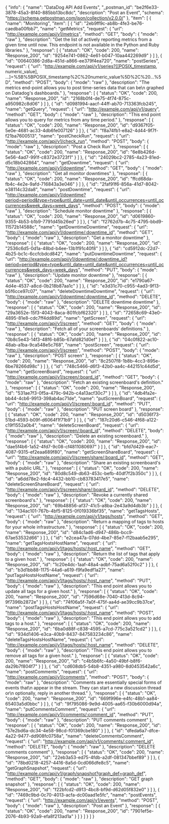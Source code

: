 {
  "info": {
    "name": "DataDog API Add Events",
    "_postman_id": "be2f6e33-3878-45a3-8f40-885bb13bc8dc",
    "description": "Post an Event",
    "schema": "https://schema.getpostman.com/json/collection/v2.0.0/"
  },
  "item": [
    {
      "name": "Monitoring",
      "item": [
        {
          "id": "2eb9ff9c-ab8b-4fe3-be76-caedba00fbb7",
          "name": "getMetrics",
          "request": {
            "url": "http://example.com/api/v1/metrics",
            "method": "GET",
            "body": {
              "mode": "raw"
            },
            "description": "Get the list of actively reporting metrics from a given time until now. This endpoint is not available in the Python and Ruby libraries."
          },
          "response": [
            {
              "status": "OK",
              "code": 200,
              "name": "Response_200",
              "id": "9254e741-0862-4e61-b047-10aa442269d9"
            }
          ]
        },
        {
          "id": "00640386-2d8a-451d-a866-ee379f4ea720",
          "name": "postSeries",
          "request": {
            "url": "http://example.com/api/v1/series?[[POSIX_timestamp, numeric_value], ...]=%5B%5BPOSIX_timestamp%2C%20numeric_value%5D%2C%20...%5D",
            "method": "POST",
            "body": {
              "mode": "raw"
            },
            "description": "The metrics end-point allows you to post time-series data that can be\n          graphed on Datadog's dashboards."
          },
          "response": [
            {
              "status": "OK",
              "code": 200,
              "name": "Response_200",
              "id": "2168b0f4-de75-4f74-875c-a950982c8d06"
            }
          ]
        },
        {
          "id": "d0981994-aacf-44ff-ab70-713363fcb245",
          "name": "getQuery",
          "request": {
            "url": "http://example.com/api/v1/query",
            "method": "GET",
            "body": {
              "mode": "raw"
            },
            "description": "This end point allows you to query for metrics from any time period."
          },
          "response": [
            {
              "status": "OK",
              "code": 200,
              "name": "Response_200",
              "id": "d9367f05-5e0e-4681-ac33-4db6fe007126"
            }
          ]
        },
        {
          "id": "f8a74fb1-e8a2-4d44-9f7f-f21ba7600513",
          "name": "postCheckRun",
          "request": {
            "url": "http://example.com/api/v1/check_run",
            "method": "POST",
            "body": {
              "mode": "raw"
            },
            "description": "Post a Check Run"
          },
          "response": [
            {
              "status": "OK",
              "code": 200,
              "name": "Response_200",
              "id": "6e8b426d-5e56-4ad7-991f-c8372e3723f1"
            }
          ]
        },
        {
          "id": "24029bc2-2785-4a23-81ed-d5c18b042864",
          "name": "getDowntime",
          "request": {
            "url": "http://example.com/api/v1/downtime",
            "method": "GET",
            "body": {
              "mode": "raw"
            },
            "description": "Get all monitor downtimes"
          },
          "response": [
            {
              "status": "OK",
              "code": 200,
              "name": "Response_200",
              "id": "ffcd68da-fb4c-4e2e-9afd-716843a3e046"
            }
          ]
        },
        {
          "id": "2faf91f6-856a-41d7-8042-e38114c32da8",
          "name": "postDowntime",
          "request": {
            "url": "http://example.com/api/v1/downtime?period=period&type=type&until_date=until_date&until_occurrences=until_occurrences&week_days=week_days",
            "method": "POST",
            "body": {
              "mode": "raw"
            },
            "description": "Schedule monitor downtime"
          },
          "response": [
            {
              "status": "OK",
              "code": 200,
              "name": "Response_200",
              "id": "d0619860-9355-4b53-b1b9-7791d45b26ed"
            }
          ]
        },
        {
          "id": "f2762d7b-4c75-4795-bbd9-11572b14588c",
          "name": "getDowntimeDowntime",
          "request": {
            "url": "http://example.com/api/v1/downtime/:downtime_id",
            "method": "GET",
            "body": {
              "mode": "raw"
            },
            "description": "Get a monitor downtime"
          },
          "response": [
            {
              "status": "OK",
              "code": 200,
              "name": "Response_200",
              "id": "2536c6d5-0d1a-48bd-b4ee-13b1f91c40f8"
            }
          ]
        },
        {
          "id": "cd5912dc-22d7-4b25-bc1c-6ccfcbdcd842",
          "name": "putDowntimeDowntime",
          "request": {
            "url": "http://example.com/api/v1/downtime/:downtime_id?period=period&type=type&until_date=until_date&until_occurrences=until_occurrences&week_days=week_days",
            "method": "PUT",
            "body": {
              "mode": "raw"
            },
            "description": "Update monitor downtime"
          },
          "response": [
            {
              "status": "OK",
              "code": 200,
              "name": "Response_200",
              "id": "e1790a67-4d4e-4537-a8cd-0b218b87aa1c"
            }
          ]
        },
        {
          "id": "e3d31c70-c955-4ad3-9f13-b5f6cce97c07",
          "name": "deleteDowntimeDowntime",
          "request": {
            "url": "http://example.com/api/v1/downtime/:downtime_id",
            "method": "DELETE",
            "body": {
              "mode": "raw"
            },
            "description": "DELETE downtime downtime"
          },
          "response": [
            {
              "status": "OK",
              "code": 200,
              "name": "Response_200",
              "id": "29a3652e-15f3-4043-8aca-801fcbf62320"
            }
          ]
        },
        {
          "id": "72658c69-43e0-4895-81e8-cdc7ff4dd89d",
          "name": "getScreen",
          "request": {
            "url": "http://example.com/api/v1/screen",
            "method": "GET",
            "body": {
              "mode": "raw"
            },
            "description": "Fetch all of your screenboards' definitions."
          },
          "response": [
            {
              "status": "OK",
              "code": 200,
              "name": "Response_200",
              "id": "0b8c5e43-14f3-48f6-b85b-67afd821d0ef"
            }
          ]
        },
        {
          "id": "04c0f822-ac10-48ab-a1ba-9ca548e5c768",
          "name": "postScreen",
          "request": {
            "url": "http://example.com/api/v1/screen",
            "method": "POST",
            "body": {
              "mode": "raw"
            },
            "description": "POST screen"
          },
          "response": [
            {
              "status": "OK",
              "code": 200,
              "name": "Response_200",
              "id": "8c2507f8-1b8b-4cc3-895e-6be78266d98c"
            }
          ]
        },
        {
          "id": "748c5466-d6f3-42b0-aa4c-442151c44d5d",
          "name": "getScreenBoard",
          "request": {
            "url": "http://example.com/api/v1/screen/:board_id",
            "method": "GET",
            "body": {
              "mode": "raw"
            },
            "description": "Fetch an existing screenboard's definition."
          },
          "response": [
            {
              "status": "OK",
              "code": 200,
              "name": "Response_200",
              "id": "531ae7f3-0f5a-479c-942b-c4a13acf30c7"
            }
          ]
        },
        {
          "id": "4db4fa2e-bb44-4cb6-9913-398ab4ac71de",
          "name": "putScreenBoard",
          "request": {
            "url": "http://example.com/api/v1/screen/:board_id",
            "method": "PUT",
            "body": {
              "mode": "raw"
            },
            "description": "PUT screen board"
          },
          "response": [
            {
              "status": "OK",
              "code": 200,
              "name": "Response_200",
              "id": "d5036f73-51bd-4593-b09f-d6064f1f71b9"
            }
          ]
        },
        {
          "id": "187c20d6-c546-4f68-a122-c19f1552a0b4",
          "name": "deleteScreenBoard",
          "request": {
            "url": "http://example.com/api/v1/screen/:board_id",
            "method": "DELETE",
            "body": {
              "mode": "raw"
            },
            "description": "Delete an existing screenboard."
          },
          "response": [
            {
              "status": "OK",
              "code": 200,
              "name": "Response_200",
              "id": "dae5f4b6-1a52-4fd7-9c08-cf4811080697"
            }
          ]
        },
        {
          "id": "bfd7d429-eac7-4087-9315-ef2eaa689f80",
          "name": "getScreenShareBoard",
          "request": {
            "url": "http://example.com/api/v1/screen/share/:board_id",
            "method": "GET",
            "body": {
              "mode": "raw"
            },
            "description": "Share an existing screenboard's with a public URL."
          },
          "response": [
            {
              "status": "OK",
              "code": 200,
              "name": "Response_200",
              "id": "80d8c549-db63-453c-befb-40df7f2b350c"
            }
          ]
        },
        {
          "id": "a6dd78e2-fdc4-4432-bb10-cb83783417e5",
          "name": "deleteScreenShareBoard",
          "request": {
            "url": "http://example.com/api/v1/screen/share/:board_id",
            "method": "DELETE",
            "body": {
              "mode": "raw"
            },
            "description": "Revoke a currently shared screenboard's."
          },
          "response": [
            {
              "status": "OK",
              "code": 200,
              "name": "Response_200",
              "id": "69b48856-af37-41c5-a8ba-2e43a9d4db3b"
            }
          ]
        },
        {
          "id": "134ac101-767b-4bf5-8125-0f019336bf35",
          "name": "getTagsHosts",
          "request": {
            "url": "http://example.com/api/v1/tags/hosts",
            "method": "GET",
            "body": {
              "mode": "raw"
            },
            "description": "Return a mapping of tags to hosts for your whole infrastructure."
          },
          "response": [
            {
              "status": "OK",
              "code": 200,
              "name": "Response_200",
              "id": "d84c1ad6-d947-486b-bcc9-67ae53532d66"
            }
          ]
        },
        {
          "id": "e2cea47a-07dd-4be7-85e7-f12baab5e295",
          "name": "getTagsHostsHostName",
          "request": {
            "url": "http://example.com/api/v1/tags/hosts/:host_name",
            "method": "GET",
            "body": {
              "mode": "raw"
            },
            "description": "Return the list of tags that apply to a given host."
          },
          "response": [
            {
              "status": "OK",
              "code": 200,
              "name": "Response_200",
              "id": "1c20e4dc-1aaf-48a4-adbf-75ad6a52f0c2"
            }
          ]
        },
        {
          "id": "b3d1bb88-1175-44a6-a619-f9fa9edf1a27",
          "name": "putTagsHostsHostName",
          "request": {
            "url": "http://example.com/api/v1/tags/hosts/:host_name",
            "method": "PUT",
            "body": {
              "mode": "raw"
            },
            "description": "This end point allows you to update all tags for a given host."
          },
          "response": [
            {
              "status": "OK",
              "code": 200,
              "name": "Response_200",
              "id": "7596d68e-7040-413d-8c94-9f7396b2872e"
            }
          ]
        },
        {
          "id": "74f06a5f-7a0f-475f-aa4d-ae39cc9b37ce",
          "name": "postTagsHostsHostName",
          "request": {
            "url": "http://example.com/api/v1/tags/hosts/:host_name",
            "method": "POST",
            "body": {
              "mode": "raw"
            },
            "description": "This end point allows you to add tags to a host."
          },
          "response": [
            {
              "status": "OK",
              "code": 200,
              "name": "Response_200",
              "id": "6ba0d88f-c838-4595-a7cd-775c3a521cd2"
            }
          ]
        },
        {
          "id": "934d1406-e3ca-40b9-8437-847583234c86",
          "name": "deleteTagsHostsHostName",
          "request": {
            "url": "http://example.com/api/v1/tags/hosts/:host_name",
            "method": "DELETE",
            "body": {
              "mode": "raw"
            },
            "description": "This end point allows you to remove all tags for a given host."
          },
          "response": [
            {
              "status": "OK",
              "code": 200,
              "name": "Response_200",
              "id": "c4b5b6fc-4a50-49bf-b8f6-da29b7f804f7"
            }
          ]
        },
        {
          "id": "cd608db5-54b8-4351-a980-8d0453542a6c",
          "name": "postComments",
          "request": {
            "url": "http://example.com/api/v1/comments",
            "method": "POST",
            "body": {
              "mode": "raw"
            },
            "description": "Comments are essentially special forms of events that\n          appear in the stream. They can start a new discussion thread or\n          optionally, reply in another thread."
          },
          "response": [
            {
              "status": "OK",
              "code": 200,
              "name": "Response_200",
              "id": "669f996e-e4fc-48b1-aa84-65403a5d0bbc"
            }
          ]
        },
        {
          "id": "9f795086-9e9d-4005-aa65-f30b6000d94a",
          "name": "putCommentsComment",
          "request": {
            "url": "http://example.com/api/v1/comments/:comment_id",
            "method": "PUT",
            "body": {
              "mode": "raw"
            },
            "description": "PUT comments comment"
          },
          "response": [
            {
              "status": "OK",
              "code": 200,
              "name": "Response_200",
              "id": "57e2bd6a-dc34-4e58-98cd-f01369cbe180"
            }
          ]
        },
        {
          "id": "dfeda6a7-dfce-4a22-9477-dd908fc0758a",
          "name": "deleteCommentsComment",
          "request": {
            "url": "http://example.com/api/v1/comments/:comment_id",
            "method": "DELETE",
            "body": {
              "mode": "raw"
            },
            "description": "DELETE comments comment"
          },
          "response": [
            {
              "status": "OK",
              "code": 200,
              "name": "Response_200",
              "id": "22eb3a53-ed75-4fdb-a2df-081347bbef89"
            }
          ]
        },
        {
          "id": "78bd0218-4257-4416-8a5d-0cd066dfe8c5",
          "name": "getGraphSnapshot",
          "request": {
            "url": "http://example.com/api/v1/graph/snapshot?graph_def=graph_def",
            "method": "GET",
            "body": {
              "mode": "raw"
            },
            "description": "GET graph snapshot"
          },
          "response": [
            {
              "status": "OK",
              "code": 200,
              "name": "Response_200",
              "id": "f22bfcd2-d913-4bc8-bf9d-d62d05f832e0"
            }
          ]
        },
        {
          "id": "7469c9bd-0c70-4013-acfa-dc00aad1e5fc",
          "name": "postEvents",
          "request": {
            "url": "http://example.com/api/v1/events",
            "method": "POST",
            "body": {
              "mode": "raw"
            },
            "description": "Post an Event"
          },
          "response": [
            {
              "status": "OK",
              "code": 200,
              "name": "Response_200",
              "id": "7901ef5e-2076-4b93-92a9-efa8f213ad1a"
            }
          ]
        }
      ]
    }
  ]
}